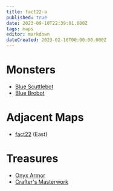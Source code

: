 ```yaml
---
title: fact22-a
published: true
date: 2023-09-10T22:39:01.000Z
tags: maps
editor: markdown
dateCreated: 2023-02-16T00:00:00.000Z
---
```



# Monsters
 * [Blue Scuttlebot](/monsters/blue-scuttlebot)
 * [Blue Brobot](/monsters/blue-brobot)

# Adjacent Maps
 * [fact22](/maps/fact22) (East)

# Treasures
 * [Onyx Armor](/items/onyx-armor)
 * [Crafter's Masterwork](/items/crafters-masterwork)
